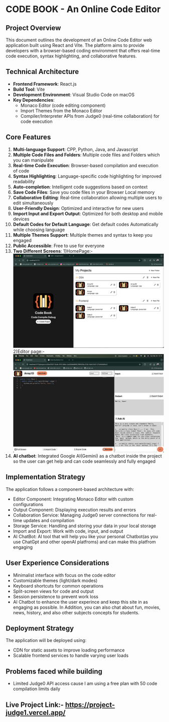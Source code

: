 # CODE BOOK - An Online Code Editor

## Project Overview
This document outlines the development of an Online Code Editor web application built using React and Vite. The platform aims to provide developers with a browser-based coding environment that offers real-time code execution, syntax highlighting, and collaborative features.

## Technical Architecture
- **Frontend Framework**: React.js
- **Build Tool**: Vite
- **Development Environment**: Visual Studio Code on macOS
- **Key Dependencies**:
  - Monaco Editor (code editing component)
  - Import Themes from the Monaco Editor
  - Compiler/Interpreter APIs from Judge0 (real-time collaboration) for code execution

## Core Features
1. **Multi-language Support**: CPP, Python, Java, and Javascript
2. **Multiple Code Files and Folders**: Multiple code files and Folders which you can manipulate
3. **Real-time Code Execution**: Browser-based compilation and execution of code
4. **Syntax Highlighting**: Language-specific code highlighting for improved readability
5. **Auto-completion**: Intelligent code suggestions based on context
6. **Save Code Files**: Save you code files in your Browser Local memory
7. **Collaborative Editing**: Real-time collaboration allowing multiple users to edit simultaneously
8. **User-Friendly Design**: Optimized and interactive for new users
9. **Import Input and Export Output**: Optimized for both desktop and mobile devices
10. **Default Codes for Default Language**: Get default codes Automatically while choosing language
11. **Multiple Themes Support**: Multiple themes and syntax to keep you engaged
12. **Public Accessible**: Free to use for everyone
13. **Two Different Screens**: 1)HomePage:- ![alt text](image.png) 2)Editor page:- ![alt text](image-1.png)
14. **AI chatbot**: Integrated Google AI(Gemini) as a chatbot inside the project so the user can get help and can code seamlessly and fully engaged

## Implementation Strategy
The application follows a component-based architecture with:
- Editor Component: Integrating Monaco Editor with custom configurations
- Output Component: Displaying execution results and errors
- Collaboration Service: Managing Judge0 server connections for real-time updates and compilation
- Storage Service: Handling and storing your data in your local storage 
- Import and Export: Work with code, input, and output
- AI ChatBot: AI tool that will help you like your personal Chatbot(as you use ChatGpt and other openAI platfroms) and can make this platfrom engaging

## User Experience Considerations
- Minimalist interface with focus on the code editor
- Customizable themes (light/dark modes)
- Keyboard shortcuts for common operations
- Split-screen views for code and output
- Session persistence to prevent work loss
- AI Chatbot to enhance the user experince and keep this site in as engaging as possible. In Addition, you can also chat about fun, movies, news, history, and also other subjects concepts for students.

## Deployment Strategy
The application will be deployed using:
- CDN for static assets to improve loading performance
- Scalable frontend services to handle varying user loads

## Problems faced while building 
- Limited Judge0 API access cause I am using a free plan with 50 code compilation limits daily

## Live Project Link:- https://project-judge1.vercel.app/
